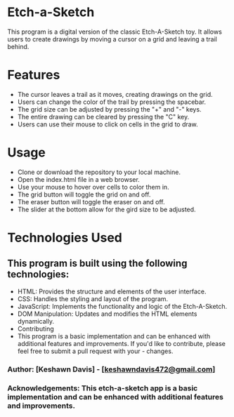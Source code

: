 # Etch-a-Sketch

This program is a digital version of the classic Etch-A-Sketch toy. It allows users to create drawings by moving a cursor on a grid and leaving a trail behind.

# Features
  - The cursor leaves a trail as it moves, creating drawings on the grid.
  - Users can change the color of the trail by pressing the spacebar.
  - The grid size can be adjusted by pressing the "+" and "-" keys.
  - The entire drawing can be cleared by pressing the "C" key.
  - Users can use their mouse to click on cells in the grid to draw.

# Usage
  - Clone or download the repository to your local machine.
  - Open the index.html file in a web browser.
  - Use your mouse to hover over cells to color them in.
  - The grid button will toggle the grid on and off. 
  - The eraser button will toggle the eraser on and off. 
  - The slider at the bottom allow for the gird size to be adjusted. 


# Technologies Used
  ## This program is built using the following technologies:
  - HTML: Provides the structure and elements of the user interface.
  - CSS: Handles the styling and layout of the program.
  - JavaScript: Implements the functionality and logic of the Etch-A-Sketch.
  - DOM Manipulation: Updates and modifies the HTML elements dynamically.
  - Contributing
  - This program is a basic implementation and can be enhanced with additional features and improvements. If you'd like to contribute, please feel free to submit a pull request with your - changes.

### Author: [Keshawn Davis] - [keshawndavis472@gmail.com]

### Acknowledgements: This etch-a-sketch app is a basic implementation and can be enhanced with additional features and improvements.
